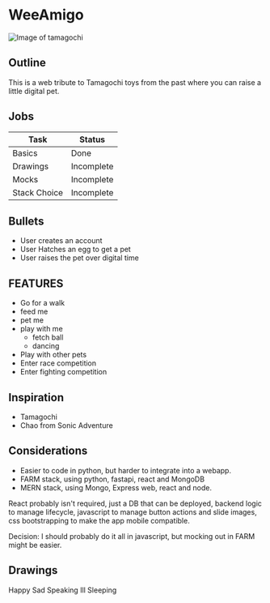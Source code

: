 # WeeAmigo


![Image of tamagochi](https://m.media-amazon.com/images/I/819ZUKGJraS._AC_SX425_.jpg)  

  
## Outline  
  
This is a web tribute to Tamagochi toys from the past where you can raise a little digital pet. 

## Jobs   

| Task  | Status |
|-------|-------|
| Basics  | Done |
| Drawings  | Incomplete |
| Mocks  | Incomplete |
| Stack Choice  | Incomplete |
  


## Bullets  
  

- User creates an account
- User Hatches an egg to get a pet
- User raises the pet over digital time 


## FEATURES

- Go for a walk
- feed me
- pet me 
- play with me
	- fetch ball
	- dancing
- Play with other pets
- Enter race competition
- Enter fighting competition

## Inspiration   
  
- Tamagochi
- Chao from Sonic Adventure 
  
  
## Considerations    
  

- Easier to code in python, but harder to integrate into a webapp. 
- FARM stack, using python, fastapi, react and MongoDB
- MERN stack, using Mongo, Express web, react and node.  
  
React probably isn't required, just a DB that can be deployed, backend logic to manage lifecycle, javascript to manage button actions and slide images, css bootstrapping to make the app mobile compatible. 

Decision: I should probably do it all in javascript, but mocking out in FARM might be easier.  



## Drawings

Happy
Sad
Speaking
Ill
Sleeping 

